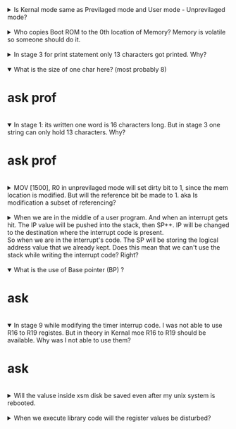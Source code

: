 <details close>
<summary>Is Kernal mode same as Previlaged mode and User mode - Unprevilaged mode?</summary>
<p>Yes, its just terminology</p>
</details>
<br>

<details close>
<summary>Who copies Boot ROM to the 0th location of Memory? Memory is volatile so someone should do it.</summary>
<p> answer was discussed in the xos google group.</br>
<a href="https://groups.google.com/g/xos-users/c/cnQkHeGSafY/m/ebEFi2PmAgAJ"> grp discussion </a>
</br>
<img src="img/rom_doubt.png">
</p>
</details>
<br>

<details close>
<summary>In stage 3 for print statement only 13 characters got printed. Why?</summary>
<p>This is an abstraction that is hidden from us.</p>
</details>
<br>

<details open>
<summary>What is the size of one char here? (most probably 8)</summary>
<p><h1>ask prof</h1></p>
</details>
<br>

<details open>
<summary>In stage 1: its written one word is 16 characters long. But in stage 3 one string can only hold 13 characters. Why?</summary>
<p><h1>ask prof</h1></p>
</details>
<br>

<details close>
<summary>MOV [1500], R0 in unprevilaged mode will set dirty bit to 1, since  the mem location is modified. But will the reference bit be made to 1. aka Is modification a subset of referencing?</summary>
<p>yes, (i think)</p>
</details>
<br>

<details close>
<summary>
When we are in the middle of a user program. And when an interrupt gets hit.
The IP value will be pushed into the stack, then SP++.
IP will be changed to the destination where the interrupt code is present.
<br/>
So when we are in the interrupt's code. The SP will be storing the logical address value that we already kept.
Does this mean that we can't use the stack while writing the interrupt code? Right?
</summary>
<p>yes, (i think)
<br/>
or else we will have to store SP value in some register and then make the value the old one before doing ireturn.
<br/>
Kernel maintains a new thing called kernal stack - stage 9 stuff
</p>
</details>
<br>

<details open>
<summary> What is the use of Base pointer (BP) ? </summary>
<p><h1>ask</h1></p>
</details>
<br>

<details open>
<summary>In stage 9 while modifying the timer interrup code. I was not able to use R16 to R19 registes.
But in theory in Kernal moe R16 to R19 should be available. Why was I not able to use them?</summary>
<p><h1>ask</h1></p>
</details>
<br>

<details colse>
<summary>Will the valuse inside xsm disk be saved even after my unix system is rebooted.</summary>
<p>Yes, I just checked what are the contents of my disk using the copy xfs-interface command. And my old code is still in it (The ones that I loaded in my last coding session).</p>
</details>
<br>

<details close>
<summary>When we execute library code will the register values be disturbed?</summary>
<p>Yes, If you need proof go and read the library.lib file inside myexpos/expl/ directory</p>
</details>
<br>
